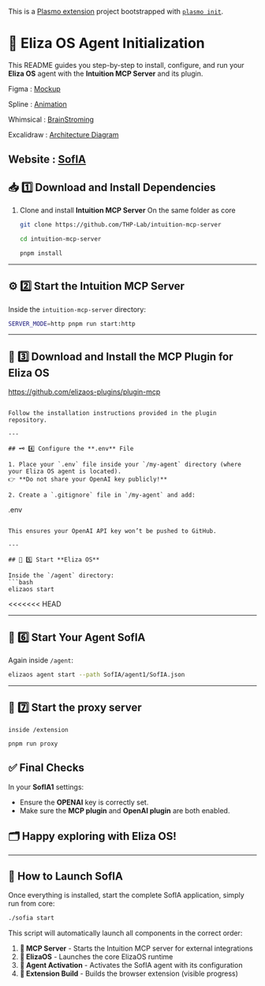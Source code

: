 This is a [Plasmo extension](https://docs.plasmo.com/) project bootstrapped with [`plasmo init`](https://www.npmjs.com/package/plasmo).

# 🚀 Eliza OS Agent Initialization

This README guides you step-by-step to install, configure, and run your **Eliza OS** agent with the **Intuition MCP Server** and its plugin.

Figma : [Mockup](https://www.figma.com/design/UnJdCYeVVmA4WVzFVRb5x6/SofIA-final?m=auto&t=HaHvGlczPhbXmKwU-6)

Spline : [Animation](https://app.spline.design/file/36ec7513-df36-4e36-854b-56f87834778e)

Whimsical : [BrainStroming](https://whimsical.com/mockup-SURS8uWMVKKPDyG3YpDyXM)

Excalidraw : [Architecture Diagram](https://excalidraw.com/#json=tG7xgP3exjVuxdaJa7LIc,0JtKsBw_ULTjjwv_ORmaCA)

Website : [SofIA](sofia.intuition.box)
---

## 📥 1️⃣ Download and Install Dependencies

1. Clone and install **Intuition MCP Server** On the same folder as core 
   ```bash
   git clone https://github.com/THP-Lab/intuition-mcp-server
   
   cd intuition-mcp-server
   
   pnpm install

   ```

---

## ⚙️ 2️⃣ Start the **Intuition MCP Server**

Inside the `intuition-mcp-server` directory:
```bash
SERVER_MODE=http pnpm run start:http
```

---

## 🔌 3️⃣ Download and Install the **MCP Plugin** for **Eliza OS**

 https://github.com/elizaos-plugins/plugin-mcp
   ```

 Follow the installation instructions provided in the plugin repository.

---

## 🗝️ 4️⃣ Configure the **.env** File

1. Place your `.env` file inside your `/my-agent` directory (where your Eliza OS agent is located).  
   👉 **Do not share your OpenAI key publicly!**

2. Create a `.gitignore` file in `/my-agent` and add:
   ```
   .env
   ```

   This ensures your OpenAI API key won’t be pushed to GitHub.

---

## 🚦 5️⃣ Start **Eliza OS**

Inside the `/agent` directory:
```bash
elizaos start
```
<<<<<<< HEAD

---

## 🤖 6️⃣ Start Your Agent **SofIA**

Again inside `/agent`:
```bash
elizaos agent start --path SofIA/agent1/SofIA.json
```

---
## 🤖 7️⃣ Start the proxy server 

    inside /extension 
    
    pnpm run proxy

## ✅  Final Checks

In your **SofIA1** settings:
- Ensure the **OPENAI** key is correctly set.
- Make sure the **MCP plugin** and **OpenAI plugin** are both enabled.

## 🗂️ Happy exploring with **Eliza OS**!

---

## 🚀 How to Launch SofIA

Once everything is installed, start the complete SofIA application, simply run from core:

```bash
./sofia start
```

This script will automatically launch all components in the correct order:

1. **🛜 MCP Server** - Starts the Intuition MCP server for external integrations
2. **💁 ElizaOS** - Launches the core ElizaOS runtime
3. **🤖 Agent Activation** - Activates the SofIA agent with its configuration
4. **📱 Extension Build** - Builds the browser extension (visible progress)



